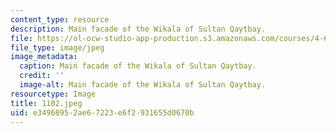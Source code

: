 ```yaml
---
content_type: resource
description: Main facade of the Wikala of Sultan Qaytbay.
file: https://ol-ocw-studio-app-production.s3.amazonaws.com/courses/4-615-the-architecture-of-cairo-spring-2002/e34968952ae67223e6f2931655d0670b_1102.jpeg
file_type: image/jpeg
image_metadata:
  caption: Main facade of the Wikala of Sultan Qaytbay.
  credit: ''
  image-alt: Main facade of the Wikala of Sultan Qaytbay.
resourcetype: Image
title: 1102.jpeg
uid: e3496895-2ae6-7223-e6f2-931655d0670b
---
```


